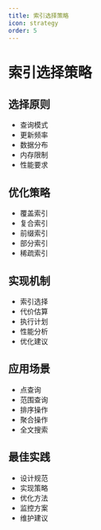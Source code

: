 ```yaml
---
title: 索引选择策略
icon: strategy
order: 5
---
```


# 索引选择策略

## 选择原则
- 查询模式
- 更新频率
- 数据分布
- 内存限制
- 性能要求

## 优化策略
- 覆盖索引
- 复合索引
- 前缀索引
- 部分索引
- 稀疏索引

## 实现机制
- 索引选择
- 代价估算
- 执行计划
- 性能分析
- 优化建议

## 应用场景
- 点查询
- 范围查询
- 排序操作
- 聚合操作
- 全文搜索

## 最佳实践
- 设计规范
- 实现策略
- 优化方法
- 监控方案
- 维护建议
